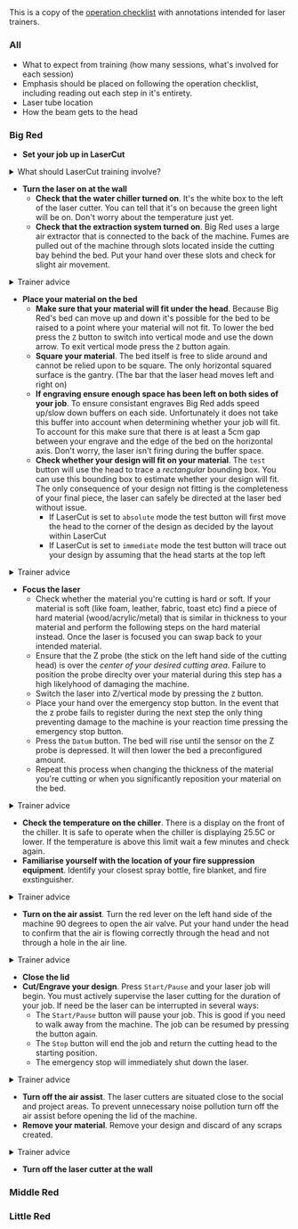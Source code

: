 ##

This is a copy of the [operation checklist](./operation_checklist.md) with annotations intended for laser trainers.

### All

* What to expect from training (how many sessions, what's involved for each session)
* Emphasis should be placed on following the operation checklist, including reading out each step in it's entirety.
* Laser tube location
* How the beam gets to the head

### Big Red

* **Set your job up in LaserCut**
<details>
  <summary>What should LaserCut training involve?</summary>
  The LaserCut training should focus on cutting an existing DXF. Preferrably including the following:

* Why we need to use LaserCut (emphasise not using it for design)
* What the software can open vs import
* The representation of the bed
* Why is my design scaled 25.4/2.54/.1
* The difference between cut, etch, and engrave
* Maximum speed for each machine and why different machines are better for different things
* Where to find speeds / sample cards
* Unjoined/broken lines
* Design placement (Absolute v relative)
* How to download files to the laser
* Accurate and innacurate time estimates
  
A demonstration file can be found [here](./flex%20logo%20TRAINING.dxf) or in `\\filer\shared\Resources\Laser\Training`. The files labelled as "training" have a broken vector on the first letter of Artifactory that will need to be joined before it can be engraved.
</details>

* **Turn the laser on at the wall**
  * **Check that the water chiller turned on**. It's the white box to the left of the laser cutter. You can tell that it's on because the green light will be on. Don't worry about the temperature just yet.
  * **Check that the extraction system turned on**. Big Red uses a large air extractor that is connected to the back of the machine. Fumes are pulled out of the machine through slots located inside the cutting bay behind the bed. Put your hand over these slots and check for slight air movement.
<details><summary>Trainer advice</summary>
  Most people don't know what an industrial chiller looks like, point it out and explain why it's important.
  
  Since the primary sound generated by the extractor is in the next room it's difficult to determine by sound alone whether the extractor is connected, hence the encouragement to physically check. For a variety of reasons warn the trainee that there's going to be a residue on the slots before they touch them.
</details>

* **Place your material on the bed**
  * **Make sure that your material will fit under the head**. Because Big Red's bed can move up and down it's possible for the bed to be raised to a point where your material will not fit. To lower the bed press the `Z` button to switch into vertical mode and use the down arrow. To exit vertical mode press the `Z` button again.
  * **Square your material**. The bed itself is free to slide around and cannot be relied upon to be square. The only horizontal squared surface is the gantry. (The bar that the laser head moves left and right on)
  * **If engraving ensure enough space has been left on both sides of your job**. To ensure consistant engraves Big Red adds speed up/slow down buffers on each side. Unfortunately it does not take this buffer into account when determining whether your job will fit. To account for this make sure that there is at least a 5cm gap between your engrave and the edge of the bed on the horizontal axis. Don't worry, the laser isn't firing during the buffer space.
  * **Check whether your design will fit on your material**. The `test` button will use the head to trace a *rectangular* bounding box. You can use this bounding box to estimate whether your design will fit. The only consequence of your design not fitting is the completeness of your final piece, the laser can safely be directed at the laser bed without issue.
    * If LaserCut is set to `absolute` mode the test button will first move the head to the corner of the design as decided by the layout within LaserCut
    * If LaserCut is set to `immediate` mode the test button will trace out your design by assuming that the head starts at the top left
<details><summary>Trainer advice</summary>
  This is going to be their first time operating the laser so talk about why we need to use the escape button, how to tell when the controller has registered a button press, and why it's called Z.

  Emphasising the rectangular nature of the test will help operators down the line when engraving round designs.
  
  It's really easy for a trainee to focus on allignment by using the controls, remind them that they can also physically move their material as well.
</details>

 * **Focus the laser**
   * Check whether the material you're cutting is hard or soft. If your material is soft (like foam, leather, fabric, toast etc) find a piece of hard material (wood/acrylic/metal) that is similar in thickness to your material and perform the following steps on the hard material instead. Once the laser is focused you can swap back to your intended material.
   * Ensure that the Z probe (the stick on the left hand side of the cutting head) is over the *center of your desired cutting area*. Failure to position the probe direclty over your material during this step has a high likelyhood of damaging the machine.
   * Switch the laser into Z/vertical mode by pressing the `Z` button.
   * Place your hand over the emergency stop button. In the event that the z probe fails to register during the next step the only thing preventing damage to the machine is your reaction time pressing the emergency stop button.
   * Press the `Datum` button. The bed will rise until the sensor on the Z probe is depressed. It will then lower the bed a preconfigured amount.
   * Repeat this process when changing the thickness of the material you're cutting or when you significantly reposition your material on the bed.
<details><summary>Trainer advice</summary>
  Unlike almost everything else in this process this is the one step where mistakes have a high likelyhood to damage the machine. Emphasise that if the probe is caught in the bed they cannot fix the problem by themselves. Outline the various ways they can contact people for help (Laser maintainers in the space, Slack, Blake's details on the wall). The absolute worst thing they can do is turn the machine back on, until that happens the problem is an easy fix for any maintainer.
  
  Your trainee needs to be comfortable with pressing the emergency stop, get them to press it now and show them that the head returns to the top right when the machine is powered up.
  
  For their first z-probe get your trainee to place their hand over the emergency stop but tell them that you will tell them if they need to press the button this time. It's not uncommon for trainees to overreact and press the emergency stop unnecessarily.
  
  Make sure the trainee understands that their hand must be over the emergency stop any time they focus the laser.
</details>

 * **Check the temperature on the chiller**. There is a display on the front of the chiller. It is safe to operate when the chiller is displaying 25.5C or lower. If the temperature is above this limit wait a few minutes and check again.
 * **Familiarise yourself with the location of your fire suppression equipment**. Identify your closest spray bottle, fire blanket, and fire exstinguisher.
<details><summary>Trainer advice</summary>
  Talk about the almost ever-present risk of fire and the likelyhood of small/large fires. Point out that the ground they're standing on isn't flammable and in almost all cases the easiest solution is to just calmly take the material out of the bed.
  
  Physically touch each piece of equipment when talking about it and ensure that the trainee is familiar with their operation. If the answer to "Have you used a fire exstinguisher/blanket before?" is not a confident "yes" explain their operation.
  
  We often see small fires when cutting "non standard" material like some cardboards, fabric, and if the head is run too slowly. Reassure the trainee that the vast majority of fires only happen when cutting under these circumstances and that we have never needed to use the fire blanket/exstinguisher on the lasers.
</details>

 * **Turn on the air assist**. Turn the red lever on the left hand side of the machine 90 degrees to open the air valve. Put your hand under the head to confirm that the air is flowing correctly through the head and not through a hole in the air line.
 <details><summary>Trainer advice</summary>
  Explain the three reasons we use air (protect the lens, clean the cuts, prevent fires). Since you're asking the trainee to put their hand under the head of quite a powerful machine this is also a great time to talk about machine interlocks.
</details>

 * **Close the lid**
 * **Cut/Engrave your design**. Press `Start/Pause` and your laser job will begin. You must actively supervise the laser cutting for the duration of your job. If need be the laser can be interrupted in several ways:
   * The `Start/Pause` button will pause your job. This is good if you need to walk away from the machine. The job can be resumed by pressing the button again.
   * The `Stop` button will end the job and return the cutting head to the starting position.
   * The emergency stop will immediately shut down the laser.
<details><summary>Trainer advice</summary>
  Lasers are cool as hell, give your trainee some time to watch the cool thing.
  
  Once they've had a chance to watch the laser talk about the various ways the laser can be stopped and their consequences.
</details>

 * **Turn off the air assist**. The laser cutters are situated close to the social and project areas. To prevent unnecessary noise pollution turn off the air assist before opening the lid of the machine.
 * **Remove your material**. Remove your design and discard of any scraps created.
<details><summary>Trainer advice</summary>
  Talk about useful scrap sizes and that it's okay to discard the leftovers from cuts. "Yes you could do something with 100 tiny MDF ovals but unless you have a specific idea in mind it's probably better to just cut them when you need them". Discuss which scraps can remain in the bed and which can't.
</details>

 * **Turn off the laser cutter at the wall**



### Middle Red

### Little Red



